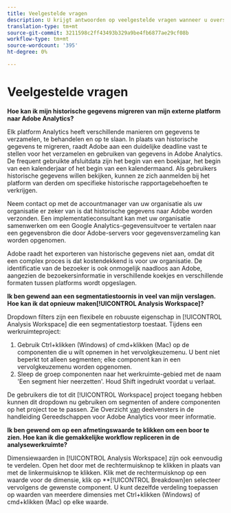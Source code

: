 ```yaml
---
title: Veelgestelde vragen
description: U krijgt antwoorden op veelgestelde vragen wanneer u overschakelt van een platform van derden naar Adobe.
translation-type: tm+mt
source-git-commit: 3211598c2ff43493b329a9be4fb6877ae29cf08b
workflow-type: tm+mt
source-wordcount: '395'
ht-degree: 0%

---
```



# Veelgestelde vragen

**Hoe kan ik mijn historische gegevens migreren van mijn externe platform naar Adobe Analytics?**

Elk platform Analytics heeft verschillende manieren om gegevens te verzamelen, te behandelen en op te slaan. In plaats van historische gegevens te migreren, raadt Adobe aan een duidelijke deadline vast te stellen voor het verzamelen en gebruiken van gegevens in Adobe Analytics. De frequent gebruikte afsluitdata zijn het begin van een boekjaar, het begin van een kalenderjaar of het begin van een kalendermaand. Als gebruikers historische gegevens willen bekijken, kunnen ze zich aanmelden bij het platform van derden om specifieke historische rapportagebehoeften te verkrijgen.

Neem contact op met de accountmanager van uw organisatie als uw organisatie er zeker van is dat historische gegevens naar Adobe worden verzonden. Een implementatieconsultant kan met uw organisatie samenwerken om een Google Analytics-gegevensuitvoer te vertalen naar een gegevensbron die door Adobe-servers voor gegevensverzameling kan worden opgenomen.

Adobe raadt het exporteren van historische gegevens niet aan, omdat dit een complex proces is dat kostendekkend is voor uw organisatie. De identificatie van de bezoeker is ook onmogelijk naadloos aan Adobe, aangezien de bezoekersinformatie in verschillende koekjes en verschillende formaten tussen platforms wordt opgeslagen.

**Ik ben gewend aan een segmentatiestoornis in veel van mijn verslagen. Hoe kan ik dat opnieuw maken[!UICONTROL Analysis Workspace]?**

Dropdown filters zijn een flexibele en robuuste eigenschap in [!UICONTROL Analysis Workspace] die een segmentatiestorp toestaat. Tijdens een werkruimteproject:

1. Gebruik Ctrl+klikken (Windows) of cmd+klikken (Mac) op de componenten die u wilt opnemen in het vervolgkeuzemenu. U bent niet beperkt tot alleen segmenten; elke component kan in een vervolgkeuzemenu worden opgenomen.
2. Sleep de groep componenten naar het werkruimte-gebied met de naam &#39;Een segment hier neerzetten&#39;. Houd Shift ingedrukt voordat u verlaat.

De gebruikers die tot dit [!UICONTROL Workspace] project toegang hebben kunnen dit dropdown nu gebruiken om segmenten of andere componenten op het project toe te passen. Zie Overzicht [van](/help/analyze/analysis-workspace/c-panels/panels.md) deelvensters in de handleiding Gereedschappen voor Adobe Analytics voor meer informatie.

**Ik ben gewend om op een afmetingswaarde te klikken om een boor te zien. Hoe kan ik die gemakkelijke workflow repliceren in de analysewerkruimte?**

Dimensiewaarden in [!UICONTROL Analysis Workspace] zijn ook eenvoudig te verdelen. Open het door met de rechtermuisknop te klikken in plaats van met de linkermuisknop te klikken. Klik met de rechtermuisknop op een waarde voor de dimensie, klik op **[!UICONTROL Breakdown]en selecteer vervolgens de gewenste component. U kunt dezelfde verdeling toepassen op waarden van meerdere dimensies met Ctrl+klikken (Windows) of cmd+klikken (Mac) op elke waarde.
